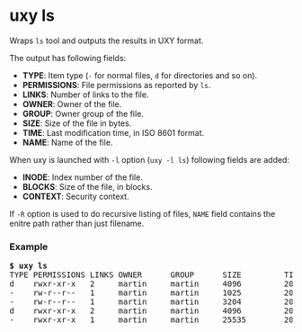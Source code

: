 # uxy ls

Wraps `ls` tool and outputs the results in UXY format.

The output has following fields:

- **TYPE**: Item type (`-` for normal files, `d` for directories and so on).
- **PERMISSIONS**: File permissions as reported by `ls`.
- **LINKS**: Number of links to the file.
- **OWNER**: Owner of the file.
- **GROUP**: Owner group of the file.
- **SIZE**: Size of the file in bytes.
- **TIME**: Last modification time, in ISO 8601 format.
- **NAME**: Name of the file.

When uxy is launched with `-l` option (`uxy -l ls`) following fields are added:

- **INODE**: Index number of the file.
- **BLOCKS**: Size of the file, in blocks.
- **CONTEXT**: Security context.

If `-R` option is used to do recursive listing of files, `NAME` field contains
the enitre path rather than just filename.

### Example

<pre>
<b>$ uxy ls</b>
TYPE PERMISSIONS LINKS OWNER      GROUP      SIZE         TIME                                  NAME
d    rwxr-xr-x   2     martin     martin     4096         2019-05-25T16:09:58.755551983+02:00   doc 
-    rw-r--r--   1     martin     martin     1025         2019-05-24T05:37:33.571299899+02:00   LICENSE 
-    rw-r--r--   1     martin     martin     3204         2019-05-25T15:44:46.371308721+02:00   README.md 
d    rwxr-xr-x   2     martin     martin     4096         2019-05-25T11:10:55.561843561+02:00   test 
-    rwxr-xr-x   1     martin     martin     25535        2019-05-25T16:29:28.518397541+02:00   uxy 
</pre>

